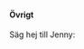 #### Övrigt

Säg hej till Jenny:

[<i class="fab fa-facebook-square"></i>](https://www.facebook.com/JennyRigsjo)
[<i class="fab fa-linkedin"></i>](https://www.linkedin.com/in/jennyrigsjo/)
[<i class="fab fa-github-square"></i>](https://github.com/jennyrigsjo)
